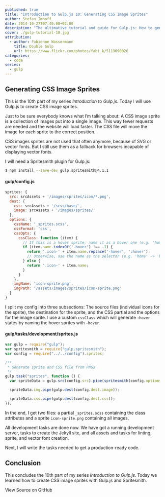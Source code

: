 ```yaml
---
published: true
title: "Introduction to Gulp.js 10: Generating CSS Image Sprites"
author: Stefan Imhoff
date: 2014-10-27T07:40:00+02:00
description: "The ultimative tutorial and guide for Gulp.js: How to generate image sprite maps with Spritesmith."
cover: ./gulp-tutorial-10.jpg
attribution:
  - author: Fabienne Wassermann
    title: Double Gulp
    url: https://www.flickr.com/photos/fabi_k/5119690026
categories:
  - code
series:
  - gulp
---
```


## Generating CSS Image Sprites

This is the 10th part of my series _Introduction to Gulp.js_. Today I will use Gulp.js to create CSS image sprites.

Just to be sure everybody knows what I’m talking about: A CSS image sprite is a collection of images put into a single image. This way fewer requests are needed and the website will load faster. The CSS file will move the image for each sprite to the correct position.

CSS images sprites are not used that often anymore, because of SVG or vector fonts. But I still use them as a fallback for browsers incapable of displaying vector fonts.

I will need a Spritesmith plugin for Gulp.js:

```bash
$ npm install --save-dev gulp.spritesmith@4.1.1
```

#### gulp/config.js

```javascript
sprites: {
  src: srcAssets + '/images/sprites/icon/*.png',
  dest: {
    css: srcAssets + '/scss/base/',
    image: srcAssets + '/images/sprites/'
  },
  options: {
    cssName: '_sprites.scss',
    cssFormat: 'css',
    cssOpts: {
      cssClass: function (item) {
        // If this is a hover sprite, name it as a hover one (e.g. 'home-hover' -> 'home:hover')
        if (item.name.indexOf('-hover') !== -1) {
          return '.icon-' + item.name.replace('-hover', ':hover');
          // Otherwise, use the name as the selector (e.g. 'home' -> 'home')
        } else {
          return '.icon-' + item.name;
        }
      }
    },
    imgName: 'icon-sprite.png',
    imgPath: '/assets/images/sprites/icon-sprite.png'
  }
}
```

I split my config into three subsections: The source files (individual icons for the sprite), the destination for the sprite, and the CSS partial and the options for the image sprite. I use a custom `cssClass` which will generate `:hover` states by naming the hover sprites with `-hover`.

#### gulp/tasks/development/sprites.js

```javascript
var gulp = require("gulp");
var spritesmith = require("gulp.spritesmith");
var config = require("../../config").sprites;

/**
 * Generate sprite and CSS file from PNGs
 */
gulp.task("sprites", function () {
  var spriteData = gulp.src(config.src).pipe(spritesmith(config.options));

  spriteData.img.pipe(gulp.dest(config.dest.image));

  spriteData.css.pipe(gulp.dest(config.dest.css));
});
```

In the end, I get two files: a partial `_sprites.scss` containing the class attributes and a sprite `icon-sprite.png` containing all images.

All development tasks are done now. We have got a running development server, tasks to create the Jekyll site, and all assets and tasks for linting, sprite, and vector font creation.

Next, I will write the tasks needed to get a production-ready code.

## Conclusion

This concludes the 10th part of my series _Introduction to Gulp.js_. Today we learned how to create CSS image sprites with Gulp.js and Spritesmith.

<MoreLink href="https://github.com/kogakure/gulp-tutorial">
  View Source on GitHub
</MoreLink>
